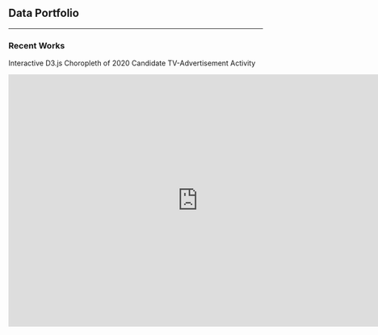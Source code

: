 ## Data Portfolio

---

### Recent Works

Interactive D3.js Choropleth of 2020 Candidate TV-Advertisement Activity
<iframe src="https://wesmedia.wesleyan.edu/Images/2020_DataViz/choropleth.html" height="500" width="750" scrolling="no" style="border:none;"/>

---
[R/D3.js Tables Analyzing Ad Mentions Across 2020 Candidate Facebook Pages](/pdf/sample_presentation.pdf)
<iframe src="https://mediaproject.wesleyan.edu/releases-070220/" height="500" width="750" scrolling="no" style="border:none;"/>

---
[Project 3 Title](http://example.com/)
<img src="images/dummy_thumbnail.jpg?raw=true"/>

---

### Category Name 2

- [Project 1 Title](http://example.com/)
- [Project 2 Title](http://example.com/)
- [Project 3 Title](http://example.com/)
- [Project 4 Title](http://example.com/)
- [Project 5 Title](http://example.com/)

---




---

<!-- Remove above link if you don't want to attibute -->
